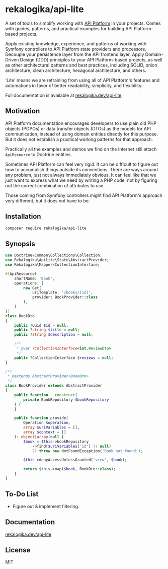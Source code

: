 # rekalogika/api-lite

A set of tools to simplify working with [API
Platform](https://api-platform.com/) in your projects. Comes with guides,
patterns, and practical examples for building API Platform-based projects.

Apply existing knowledge, experience, and patterns of working with Symfony
controllers to API Platform state providers and processors. Decouple your
persistence layer from the API frontend layer. Apply Domain-Driven Design (DDD)
principles to your API Platform-based projects, as well as other architectural
patterns and best practices, including SOLID, onion architecture, clean
architecture, hexagonal architecture, and others.

'Lite' means we are refraining from using all of API Platform's features and
automations in favor of better readability, simplicity, and flexibility.

Full documentation is available at
[rekalogika.dev/api-lite](https://rekalogika.dev/api-lite/).

## Motivation

API Platform documentation encourages developers to use plain old PHP objects
(POPOs) or data transfer objects (DTOs) as the models for API communication,
instead of using domain entities directly for this purpose. But it does not
establish a practical working patterns for that approach.

Practically all the examples and demos we find on the Internet still
attach `ApiResource` to Doctrine entities.

Sometimes API Platform can feel very rigid. It can be difficult to figure out
how to accomplish things outside its conventions. There are ways around any
problem, just not always immediately obvious. It can feel like that we just want
to express what we need by writing a PHP code, not by figuring out the correct
combination of attributes to use.

Those coming from Symfony controllers might find API Platform's approach very
different, but it does not have to be.

## Installation

```bash
composer require rekalogika/api-lite
```

## Synopsis

```php
use Doctrine\Common\Collections\Collection;
use Rekalogika\ApiLite\State\AbstractProvider;
use Rekalogika\Mapper\CollectionInterface;

#[ApiResource(
    shortName: 'Book',
    operations: [
        new Get(
            uriTemplate: '/books/{id}',
            provider: BookProvider::class
        ),
    ]
)]
class BookDto
{
    public ?Uuid $id = null;
    public ?string $title = null;
    public ?string $description = null;

    /**
     * @var ?CollectionInterface<int,ReviewDto>
     */
    public ?CollectionInterface $reviews = null;
}

/**
 * @extends AbstractProvider<BookDto>
 */
class BookProvider extends AbstractProvider
{
    public function __construct(
        private BookRepository $bookRepository
    ) {
    }

    public function provide(
        Operation $operation,
        array $uriVariables = [],
        array $context = []
    ): object|array|null {
        $book = $this->bookRepository
            ->find($uriVariables['id'] ?? null)
            ?? throw new NotFoundException('Book not found');

        $this->denyAccessUnlessGranted('view', $book);

        return $this->map($book, BookDto::class);
    }
}
```

## To-Do List

* Figure out & implement filtering.

## Documentation

[rekalogika.dev/api-lite](https://rekalogika.dev/api-lite/)

## License

MIT
